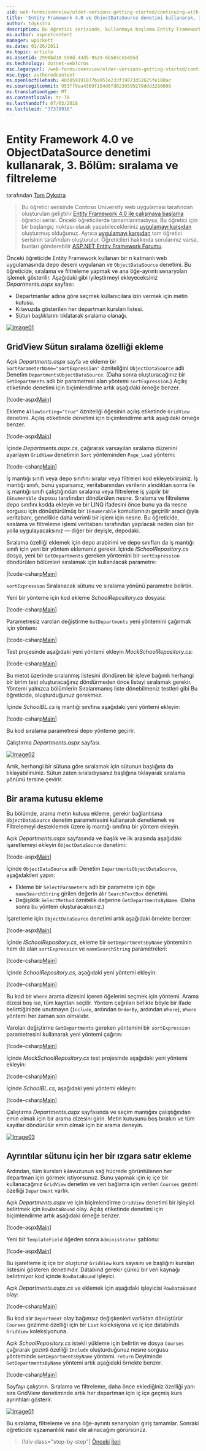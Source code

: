```yaml
---
uid: web-forms/overview/older-versions-getting-started/continuing-with-ef/using-the-entity-framework-and-the-objectdatasource-control-part-3-sorting-and-filtering
title: 'Entity Framework 4.0 ve ObjectDataSource denetimi kullanarak, 3. Bölüm: sıralama ve filtreleme | Microsoft Docs'
author: tdykstra
description: Bu öğretici serisinde, kullanmaya başlama Entity Framework 4.0 öğretici serisinin tarafından oluşturulan Contoso University web uygulaması oluşturur. BEN...
ms.author: aspnetcontent
manager: wpickett
ms.date: 01/26/2011
ms.topic: article
ms.assetid: 2990bd10-590d-43d5-9529-6b503ce5455d
ms.technology: dotnet-webforms
msc.legacyurl: /web-forms/overview/older-versions-getting-started/continuing-with-ef/using-the-entity-framework-and-the-objectdatasource-control-part-3-sorting-and-filtering
msc.type: authoredcontent
ms.openlocfilehash: 48d859191877ba951e233f19873d52625fe180ac
ms.sourcegitcommit: 953ff9ea4369f154d6fd0239599279ddd3280009
ms.translationtype: MT
ms.contentlocale: tr-TR
ms.lasthandoff: 07/03/2018
ms.locfileid: "37378916"
---
```

<a name="using-the-entity-framework-40-and-the-objectdatasource-control-part-3-sorting-and-filtering"></a>Entity Framework 4.0 ve ObjectDataSource denetimi kullanarak, 3. Bölüm: sıralama ve filtreleme
====================
tarafından [Tom Dykstra](https://github.com/tdykstra)

> Bu öğretici serisinde Contoso University web uygulaması tarafından oluşturulan geliştirir [Entity Framework 4.0 ile çalışmaya başlama](https://asp.net/entity-framework/tutorials#Getting%20Started) öğretici serisi. Önceki öğreticilerde tamamlanmadıysa, Bu öğretici için bir başlangıç noktası olarak yapabilecekleriniz [uygulamayı karşıdan](https://code.msdn.microsoft.com/ASPNET-Web-Forms-97f8ee9a) oluşturmuş olduğunuz. Ayrıca [uygulamayı karşıdan](https://code.msdn.microsoft.com/ASPNET-Web-Forms-6c7197aa) tam öğretici serisinin tarafından oluşturulur. Öğreticileri hakkında sorularınız varsa, bunları gönderebilir [ASP.NET Entity Framework Forumu](https://forums.asp.net/1227.aspx).


Önceki öğreticide Entity Framework kullanan bir n katmanlı web uygulamasında depo deseni uygulanan ve `ObjectDataSource` denetimi. Bu öğreticide, sıralama ve filtreleme yapmak ve ana öğe-ayrıntı senaryoları işlemek gösterilir. Aşağıdaki gibi iyileştirmeyi ekleyeceksiniz *Departments.aspx* sayfası:

- Departmanlar adına göre seçmek kullanıcılara izin vermek için metin kutusu.
- Kılavuzda gösterilen her departman kursları listesi.
- Sütun başlıklarını tıklatarak sıralama olanağı.

[![Image01](using-the-entity-framework-and-the-objectdatasource-control-part-3-sorting-and-filtering/_static/image2.png)](using-the-entity-framework-and-the-objectdatasource-control-part-3-sorting-and-filtering/_static/image1.png)

## <a name="adding-the-ability-to-sort-gridview-columns"></a>GridView Sütun sıralama özelliği ekleme

Açık *Departments.aspx* sayfa ve ekleme bir `SortParameterName="sortExpression"` özniteliğini `ObjectDataSource` adlı Denetim `DepartmentsObjectDataSource`. (Daha sonra oluşturacağınız bir `GetDepartments` adlı bir parametresi alan yöntemi `sortExpression`.) Açılış etiketinde denetimi için biçimlendirme artık aşağıdaki örneğe benzer.

[!code-aspx[Main](using-the-entity-framework-and-the-objectdatasource-control-part-3-sorting-and-filtering/samples/sample1.aspx)]

Ekleme `AllowSorting="true"` özniteliği öğesinin açılış etiketinde `GridView` denetimi. Açılış etiketinde denetimi için biçimlendirme artık aşağıdaki örneğe benzer.

[!code-aspx[Main](using-the-entity-framework-and-the-objectdatasource-control-part-3-sorting-and-filtering/samples/sample2.aspx)]

İçinde *Departments.aspx.cs*, çağırarak varsayılan sıralama düzenini ayarlayın `GridView` denetimin `Sort` yönteminden `Page_Load` yöntemi:

[!code-csharp[Main](using-the-entity-framework-and-the-objectdatasource-control-part-3-sorting-and-filtering/samples/sample3.cs)]

İş mantığı sınıfı veya depo sınıfını sıralar veya filtreleri kod ekleyebilirsiniz. İş mantığı sınıfı, bunu yaparsanız, veritabanından verilerin alındıktan sonra ile iş mantığı sınıfı çalıştığından sıralama veya filtreleme iş yapılır bir `IEnumerable` deposu tarafından döndürülen nesne. Sıralama ve filtreleme depo sınıfını kodda ekleyin ve bir LINQ ifadesini önce bunu ya da nesne sorgusu için dönüştürülmüş bir `IEnumerable` komutlarınızı geçirilir aracılığıyla veritabanı, genellikle daha verimli bir işlem için nesne. Bu öğreticide, sıralama ve filtreleme işlemi veritabanı tarafından yapılacak neden olan bir yolla uygulayacaksınız — diğer bir deyişle, depodaki.

Sıralama özelliği eklemek için depo arabirimi ve depo sınıfları da iş mantığı sınıfı için yeni bir yöntem eklemeniz gerekir. İçinde *ISchoolRepository.cs* dosya, yeni bir `GetDepartments` gereken yöntemini bir `sortExpression` döndürülen bölümleri sıralamak için kullanılacak parametre:

[!code-csharp[Main](using-the-entity-framework-and-the-objectdatasource-control-part-3-sorting-and-filtering/samples/sample4.cs)]

`sortExpression` Sıralanacak sütunu ve sıralama yönünü parametre belirtin.

Yeni bir yönteme için kod ekleme *SchoolRepository.cs* dosyası:

[!code-csharp[Main](using-the-entity-framework-and-the-objectdatasource-control-part-3-sorting-and-filtering/samples/sample5.cs)]

Parametresiz varolan değiştirme `GetDepartments` yeni yöntemini çağırmak için yöntem:

[!code-csharp[Main](using-the-entity-framework-and-the-objectdatasource-control-part-3-sorting-and-filtering/samples/sample6.cs)]

Test projesinde aşağıdaki yeni yöntemi ekleyin *MockSchoolRepository.cs*:

[!code-csharp[Main](using-the-entity-framework-and-the-objectdatasource-control-part-3-sorting-and-filtering/samples/sample7.cs)]

Bu metot üzerinde sıralanmış listesini döndüren bir işleve bağımlı herhangi bir birim test oluşturacağınız döndürmeden önce listeyi sıralamak gerekir. Yöntemi yalnızca bölümlerin Sıralanmamış liste dönebilmeniz testleri gibi Bu öğreticide, oluşturduğunuz gerekmez.

İçinde *SchoolBL.cs* iş mantığı sınıfına aşağıdaki yeni yöntemi ekleyin:

[!code-csharp[Main](using-the-entity-framework-and-the-objectdatasource-control-part-3-sorting-and-filtering/samples/sample8.cs)]

Bu kod sıralama parametresi depo yönteme geçirir.

Çalıştırma *Departments.aspx* sayfası.

[![Image02](using-the-entity-framework-and-the-objectdatasource-control-part-3-sorting-and-filtering/_static/image4.png)](using-the-entity-framework-and-the-objectdatasource-control-part-3-sorting-and-filtering/_static/image3.png)

Artık, herhangi bir sütuna göre sıralamak için sütunun başlığına da tıklayabilirsiniz. Sütun zaten sıraladıysanız başlığına tıklayarak sıralama yönünü tersine çevirir.

## <a name="adding-a-search-box"></a>Bir arama kutusu ekleme

Bu bölümde, arama metin kutusu ekleme, gerekir bağlantısına `ObjectDataSource` denetim parametresini kullanarak denetlemek ve Filtrelemeyi desteklemek üzere iş mantığı sınıfına bir yöntem ekleyin.

Açık *Departments.aspx* sayfasında ve başlık ve ilk arasında aşağıdaki işaretlemeyi ekleyin `ObjectDataSource` denetimi:

[!code-aspx[Main](using-the-entity-framework-and-the-objectdatasource-control-part-3-sorting-and-filtering/samples/sample9.aspx)]

İçinde `ObjectDataSource` adlı Denetim `DepartmentsObjectDataSource`, aşağıdakileri yapın:

- Ekleme bir `SelectParameters` adlı bir parametre için öğe `nameSearchString` girilen değerin alır `SearchTextBox` denetimi.
- Değişiklik `SelectMethod` öznitelik değerine `GetDepartmentsByName`. (Daha sonra bu yöntem oluşturacaksınız.)

İşaretleme için `ObjectDataSource` denetimi artık aşağıdaki örnekte benzer:

[!code-aspx[Main](using-the-entity-framework-and-the-objectdatasource-control-part-3-sorting-and-filtering/samples/sample10.aspx)]

İçinde *ISchoolRepository.cs*, ekleme bir `GetDepartmentsByName` yönteminin hem de alan `sortExpression` ve `nameSearchString` parametreleri:

[!code-csharp[Main](using-the-entity-framework-and-the-objectdatasource-control-part-3-sorting-and-filtering/samples/sample11.cs)]

İçinde *SchoolRepository.cs*, aşağıdaki yeni yöntemi ekleyin:

[!code-csharp[Main](using-the-entity-framework-and-the-objectdatasource-control-part-3-sorting-and-filtering/samples/sample12.cs)]

Bu kod bir `Where` arama dizesini içeren öğelerini seçmek için yöntemi. Arama dizesi boş ise, tüm kayıtları seçilir. Yöntem çağrıları birlikte böyle bir ifade belirttiğinizde unutmayın (`Include`, ardından `OrderBy`, ardından `Where`), `Where` yöntemi her zaman son olmalıdır.

Varolan değiştirme `GetDepartments` gereken yöntemini bir `sortExpression` parametresini kullanarak yeni yöntemi çağırın:

[!code-csharp[Main](using-the-entity-framework-and-the-objectdatasource-control-part-3-sorting-and-filtering/samples/sample13.cs)]

İçinde *MockSchoolRepository.cs* test projesinde aşağıdaki yeni yöntemi ekleyin:

[!code-csharp[Main](using-the-entity-framework-and-the-objectdatasource-control-part-3-sorting-and-filtering/samples/sample14.cs)]

İçinde *SchoolBL.cs*, aşağıdaki yeni yöntemi ekleyin:

[!code-csharp[Main](using-the-entity-framework-and-the-objectdatasource-control-part-3-sorting-and-filtering/samples/sample15.cs)]

Çalıştırma *Departments.aspx* sayfasında ve seçim mantığını çalıştığından emin olmak için bir arama dizesini girin. Metin kutusunu boş bırakın ve tüm kayıtlar döndürülür emin olmak için bir arama deneyin.

[![Image03](using-the-entity-framework-and-the-objectdatasource-control-part-3-sorting-and-filtering/_static/image6.png)](using-the-entity-framework-and-the-objectdatasource-control-part-3-sorting-and-filtering/_static/image5.png)

## <a name="adding-a-details-column-for-each-grid-row"></a>Ayrıntılar sütunu için her bir ızgara satır ekleme

Ardından, tüm kursları kılavuzunun sağ hücrede görüntülenen her departman için görmek istiyorsunuz. Bunu yapmak için iç içe bir kullanacağınız `GridView` denetim ve veri bağlama için verileri `Courses` gezinti özelliği `Department` varlık.

Açık *Departments.aspx* ve için biçimlendirme `GridView` denetimi bir işleyici belirtmek için `RowDataBound` olay. Açılış etiketinde denetimi için biçimlendirme artık aşağıdaki örneğe benzer.

[!code-aspx[Main](using-the-entity-framework-and-the-objectdatasource-control-part-3-sorting-and-filtering/samples/sample16.aspx)]

Yeni bir `TemplateField` öğeden sonra `Administrator` şablonu:

[!code-aspx[Main](using-the-entity-framework-and-the-objectdatasource-control-part-3-sorting-and-filtering/samples/sample17.aspx)]

Bu işaretleme iç içe bir oluşturur `GridView` kurs sayısını ve başlığını kursları listesini gösteren denetimdir. Databind gerekir çünkü bir veri kaynağı belirtmiyor kod içinde `RowDataBound` işleyici.

Açık *Departments.aspx.cs* ve eklemek için aşağıdaki işleyicisi `RowDataBound` olay:

[!code-csharp[Main](using-the-entity-framework-and-the-objectdatasource-control-part-3-sorting-and-filtering/samples/sample18.cs)]

Bu kod alır `Department` olay bağımsız değişkenleri varlıktan dönüştürür `Courses` gezinme özelliği için bir `List` koleksiyona ve iç içe databinds `GridView` koleksiyonuna.

Açık *SchoolRepository.cs* istekli yükleme için belirtin ve dosya `Courses` çağırarak gezinti özelliği `Include` oluşturduğunuz nesne sorgusu yönteminde `GetDepartmentsByName` yöntemi. `return` Deyiminde `GetDepartmentsByName` yöntemi artık aşağıdaki örnekte benzer.

[!code-csharp[Main](using-the-entity-framework-and-the-objectdatasource-control-part-3-sorting-and-filtering/samples/sample19.cs)]

Sayfayı çalıştırın. Sıralama ve filtreleme, daha önce eklediğiniz özelliği yanı sıra GridView denetiminde artık her departman için iç içe geçmiş kurs ayrıntıları gösterir.

[![Image01](using-the-entity-framework-and-the-objectdatasource-control-part-3-sorting-and-filtering/_static/image8.png)](using-the-entity-framework-and-the-objectdatasource-control-part-3-sorting-and-filtering/_static/image7.png)

Bu sıralama, filtreleme ve ana öğe-ayrıntı senaryoları giriş tamamlar. Sonraki öğreticide eşzamanlılık nasıl ele alınacağını görürsünüz.

> [!div class="step-by-step"]
> [Önceki](using-the-entity-framework-and-the-objectdatasource-control-part-2-adding-a-business-logic-layer-and-unit-tests.md)
> [İleri](handling-concurrency-with-the-entity-framework-in-an-asp-net-web-application.md)
